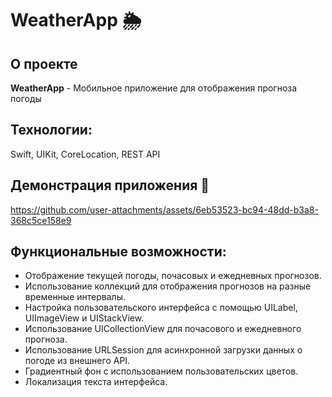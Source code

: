 # WeatherApp 🌦️

## О проекте
**WeatherApp** - Мобильное приложение для отображения прогноза погоды

## Технологии: 
Swift, UIKit, CoreLocation, REST API

## Демонстрация приложения 🎥

https://github.com/user-attachments/assets/6eb53523-bc94-48dd-b3a8-368c5ce158e9

## Функциональные возможности:
- Отображение текущей погоды, почасовых и ежедневных прогнозов.
- Использование коллекций для отображения прогнозов на разные временные интервалы.
- Настройка пользовательского интерфейса с помощью UILabel, UIImageView и UIStackView.
- Использование UICollectionView для почасового и ежедневного прогноза.
- Использование URLSession для асинхронной загрузки данных о погоде из внешнего API.
- Градиентный фон с использованием пользовательских цветов.
- Локализация текста интерфейса.
